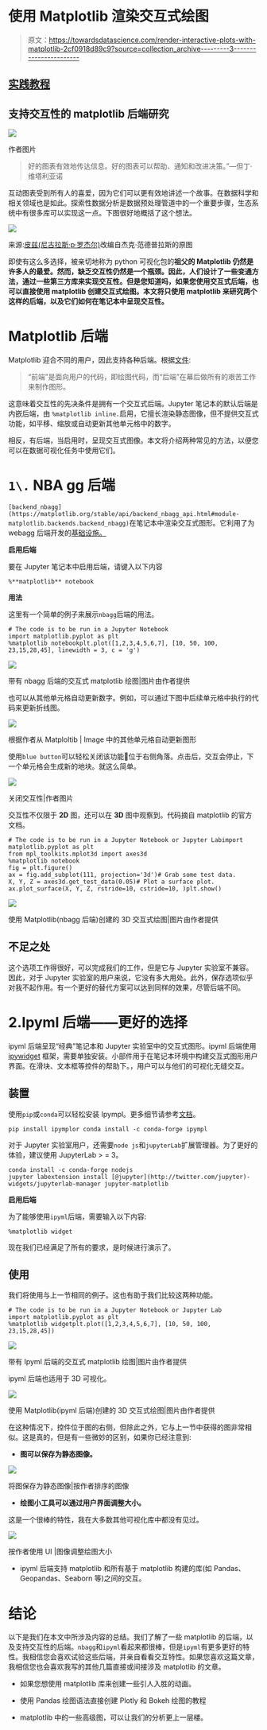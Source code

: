 # 使用 Matplotlib 渲染交互式绘图

> 原文：<https://towardsdatascience.com/render-interactive-plots-with-matplotlib-2cf0918d89c9?source=collection_archive---------3----------------------->

## [实践教程](https://towardsdatascience.com/tagged/hands-on-tutorials)

## 支持交互性的 matplotlib 后端研究

![](img/d47450ae20acde0c24fe4d1b1f3101f4.png)

作者图片

> 好的图表有效地传达信息。好的图表可以帮助、通知和改进决策。”—但丁·维塔利亚诺

互动图表受到所有人的喜爱，因为它们可以更有效地讲述一个故事。在数据科学和相关领域也是如此。探索性数据分析是数据预处理管道中的一个重要步骤，生态系统中有很多库可以实现这一点。下图很好地概括了这个想法。

![](img/e59f27f7b250ac749e5efb12b9a926ad.png)

来源:[皮兹(尼古拉斯·p·罗杰尔)](https://pyviz.org/overviews/index.html)改编自杰克·范德普拉斯的原图

即使有这么多选择，被亲切地称为 python 可视化包的**祖父的 Matplotlib 仍然是许多人的最爱。然而，缺乏交互性仍然是一个瓶颈。因此，人们设计了一些变通方法，通过一些第三方库来实现交互性。但是您知道吗，如果您使用交互式后端，也可以直接使用 matplotlib 创建交互式绘图。本文将只使用 matplotlib 来研究两个这样的后端，以及它们如何在笔记本中呈现交互性。**

# Matplotlib 后端

Matplotlib 迎合不同的用户，因此支持各种后端。根据[文件](https://matplotlib.org/stable/tutorials/introductory/usage.html#what-is-a-backend):

> “前端”是面向用户的代码，即绘图代码，而“后端”在幕后做所有的艰苦工作来制作图形。

这意味着交互性的先决条件是拥有一个交互式后端。Jupyter 笔记本的默认后端是内嵌后端，由 `%matplotlib inline.`启用，它擅长渲染静态图像，但不提供交互式功能，如平移、缩放或自动更新其他单元格中的数字。

相反，有后端，当启用时，呈现交互式图像。本文将介绍两种常见的方法，以便您可以在数据可视化任务中使用它们。

# `1\.` NBA gg 后端

`[backend_nbagg](https://matplotlib.org/stable/api/backend_nbagg_api.html#module-matplotlib.backends.backend_nbagg)`在笔记本中渲染交互式图形。它利用了为 webagg 后端开发的[基础设施。](https://matplotlib.org/stable/users/prev_whats_new/whats_new_1.4.html#the-nbagg-backend)

**启用后端**

要在 Jupyter 笔记本中启用后端，请键入以下内容

```
%**matplotlib** notebook
```

**用法**

这里有一个简单的例子来展示`nbagg`后端的用法。

```
# The code is to be run in a Jupyter Notebook
import matplotlib.pyplot as plt
%matplotlib notebookplt.plot([1,2,3,4,5,6,7], [10, 50, 100, 23,15,28,45], linewidth = 3, c = 'g')
```

![](img/2e214faee95db1b992a3f2fade46e700.png)

带有 nbagg 后端的交互式 matplotlib 绘图|图片由作者提供

也可以从其他单元格自动更新数字。例如，可以通过下图中后续单元格中执行的代码来更新折线图。

![](img/bd9b451d70c678d42fc1f20b65694c34.png)

根据作者从 Matploltib | Image 中的其他单元格自动更新图形

使用`blue button`可以轻松关闭该功能🔵位于右侧角落。点击后，交互会停止，下一个单元格会生成新的地块。就这么简单。

![](img/203a88bd2c0a1018252939e85106bd9d.png)

关闭交互性|作者图片

交互性不仅限于 **2D** 图，还可以在 **3D** 图中观察到。代码摘自 matplotlib 的官方文档。

```
# The code is to be run in a Jupyter Notebook or Jupyter Labimport matplotlib.pyplot as plt
from mpl_toolkits.mplot3d import axes3d
%matplotlib notebook
fig = plt.figure()
ax = fig.add_subplot(111, projection='3d')# Grab some test data.
X, Y, Z = axes3d.get_test_data(0.05)# Plot a surface plot.
ax.plot_surface(X, Y, Z, rstride=10, cstride=10, )plt.show()
```

![](img/202d7d0237442268bc5033fb62beac7b.png)

使用 Matplotlib(nbagg 后端)创建的 3D 交互式绘图|图片由作者提供

## 不足之处

这个选项工作得很好，可以完成我们的工作，但是它与 Jupyter 实验室不兼容。因此，对于 Jupyter 实验室的用户来说，它没有多大用处。此外，保存选项似乎对我不起作用。有一个更好的替代方案可以达到同样的效果，尽管后端不同。

# 2.Ipyml 后端——更好的选择

ipyml 后端呈现“经典”笔记本和 Jupyter 实验室中的交互式图形。ipyml 后端使用 [ipywidget](https://ipywidgets.readthedocs.io/en/latest/) 框架，需要单独安装。小部件用于在笔记本环境中构建交互式图形用户界面。在滑块、文本框等控件的帮助下。，用户可以与他们的可视化无缝交互。

## 装置

使用`pip`或`conda`可以轻松安装 Ipympl。更多细节请参考[文档](https://github.com/matplotlib/ipympl)。

```
pip install ipymplor conda install -c conda-forge ipympl
```

对于 Jupyter 实验室用户，还需要`node js`和`jupyterLab`扩展管理器。为了更好的体验，建议使用 JupyterLab > = 3。

```
conda install -c conda-forge nodejs
jupyter labextension install [@jupyter](http://twitter.com/jupyter)-widgets/jupyterlab-manager jupyter-matplotlib
```

**启用后端**

为了能够使用`ipyml`后端，需要输入以下内容:

```
%matplotlib widget
```

现在我们已经满足了所有的要求，是时候进行演示了。

## 使用

我们将使用与上一节相同的例子。这也有助于我们比较这两种功能。

```
# The code is to be run in a Jupyter Notebook or Jupyter Lab
import matplotlib.pyplot as plt
%matplotlib widgetplt.plot([1,2,3,4,5,6,7], [10, 50, 100, 23,15,28,45])
```

![](img/34b34d642919a9b0c51b9da95cfae740.png)

带有 Ipyml 后端的交互式 matplotlib 绘图|图片由作者提供

ipyml 后端也适用于 3D 可视化。

![](img/49560655f7fe628f8adfb4a404f81c3c.png)

使用 Matplotlib(ipyml 后端)创建的 3D 交互式绘图|图片由作者提供

在这种情况下，控件位于图的右侧，但除此之外，它与上一节中获得的图非常相似。这是真的，但是有一些微妙的区别，如果你已经注意到:

*   **图可以保存为静态图像。**

![](img/cf82f323e81d6e4fd350ad65134285c7.png)

将图保存为静态图像|按作者排序的图像

*   **绘图小工具可以通过用户界面调整大小。**

这是一个很棒的特性，我在大多数其他可视化库中都没有见过。

![](img/fdc3d0af582f2261325bd2a058b1ab7c.png)

按作者使用 UI |图像调整绘图大小

*   ipyml 后端支持 matplotlib 和所有基于 matplotlib 构建的库(如 Pandas、Geopandas、Seaborn 等)之间的交互。

# 结论

以下是我们在本文中所涉及内容的总结。我们了解了一些 matplotlib 的后端，以及支持交互性的后端。`nbagg`和`ipyml`看起来都很棒，但是`ipyml`有更多更好的特性。我相信您会喜欢试验这些后端，并亲自看看交互特性。如果您喜欢这篇文章，我相信您也会喜欢我写的其他几篇直接或间接涉及 matplotlib 的文章。

*   如果您想使用 matplotlib 库来创建一些引人入胜的动画。

</animations-with-matplotlib-d96375c5442c>  

*   使用 Pandas 绘图语法直接创建 Plotly 和 Bokeh 绘图的教程

</get-interactive-plots-directly-with-pandas-13a311ebf426>  

*   matplotlib 中的一些高级图，可以让我们的分析更上一层楼。

</advanced-plots-in-matplotlib-part-1-30dbb02b09ae> 